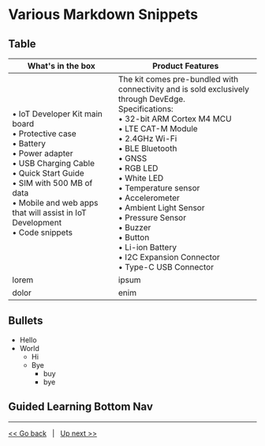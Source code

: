 # Various Markdown Snippets

## Table
|   What's in the box   |   Product Features   |
|   -----   |   -----   |
| • IoT Developer Kit main board<br>• Protective case<br>• Battery <br>• Power adapter<br>• USB Charging Cable<br>• Quick Start Guide<br>• SIM with 500 MB of data<br>• Mobile and web apps that will assist in IoT Development<br>• Code snippets|The kit comes pre-bundled with connectivity and is sold exclusively through DevEdge.<br/>Specifications:<br>• 32-bit ARM Cortex M4 MCU<br>• LTE CAT-M Module <br>• 2.4GHz Wi-Fi<br>• BLE Bluetooth <br>• GNSS <br>• RGB LED <br>• White LED <br>• Temperature sensor <br>• Accelerometer<br>• Ambient Light Sensor<br>• Pressure Sensor<br>• Buzzer<br>• Button<br>• Li-ion Battery<br>• I2C Expansion Connector <br>• Type-C USB Connector  |
| lorem | ipsum |
| dolor | enim |

## Bullets
- Hello
- World
  - Hi
  - Bye
    - buy
    - bye



## Guided Learning Bottom Nav
***
[<< Go back](03-How-to-See-Signs-of-Life.md) &nbsp; | &nbsp; [Up next >>](05-Your-Developer-Kit-Your-Way.md)


